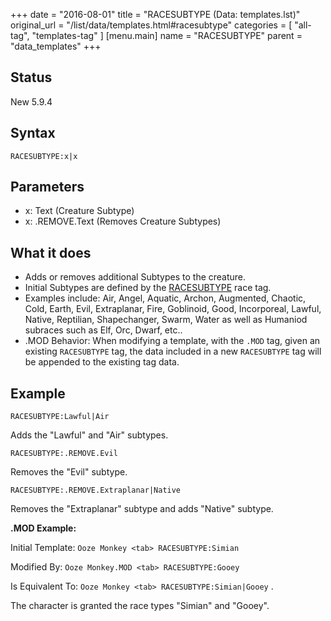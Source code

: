 +++
date = "2016-08-01"
title = "RACESUBTYPE (Data: templates.lst)"
original_url = "/list/data/templates.html#racesubtype"
categories = [ "all-tag", "templates-tag" ]
[menu.main]
    name = "RACESUBTYPE"
    parent = "data_templates"
+++

## Status

New 5.9.4

## Syntax

`RACESUBTYPE:x|x`

## Parameters

-   x: Text (Creature Subtype)
-   x: .REMOVE.Text (Removes Creature Subtypes)



What it does
------------

-   Adds or removes additional Subtypes to the creature.
-   Initial Subtypes are defined by the
    [RACESUBTYPE](/list/data/races/racesubtype.html) race tag.
-   Examples include: Air, Angel, Aquatic, Archon, Augmented, Chaotic,
    Cold, Earth, Evil, Extraplanar, Fire, Goblinoid, Good, Incorporeal,
    Lawful, Native, Reptilian, Shapechanger, Swarm, Water as well as
    Humaniod subraces such as Elf, Orc, Dwarf, etc..
-   .MOD Behavior: When modifying a template, with the `.MOD` tag, given
    an existing `RACESUBTYPE` tag, the data included in a new
    `RACESUBTYPE` tag will be appended to the existing tag data.

Example
-------

`RACESUBTYPE:Lawful|Air`

Adds the "Lawful" and "Air" subtypes.

`RACESUBTYPE:.REMOVE.Evil`

Removes the "Evil" subtype.

`RACESUBTYPE:.REMOVE.Extraplanar|Native`

Removes the "Extraplanar" subtype and adds "Native" subtype.

**.MOD Example:**

Initial Template: `Ooze Monkey <tab> RACESUBTYPE:Simian`

Modified By: `Ooze Monkey.MOD <tab> RACESUBTYPE:Gooey`

Is Equivalent To: `Ooze Monkey <tab> RACESUBTYPE:Simian|Gooey` .

The character is granted the race types "Simian" and "Gooey".

